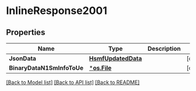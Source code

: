 # InlineResponse2001

## Properties
Name | Type | Description | Notes
------------ | ------------- | ------------- | -------------
**JsonData** | [**HsmfUpdatedData**](HsmfUpdatedData.md) |  | [optional] 
**BinaryDataN1SmInfoToUe** | [***os.File**](*os.File.md) |  | [optional] 

[[Back to Model list]](../README.md#documentation-for-models) [[Back to API list]](../README.md#documentation-for-api-endpoints) [[Back to README]](../README.md)


